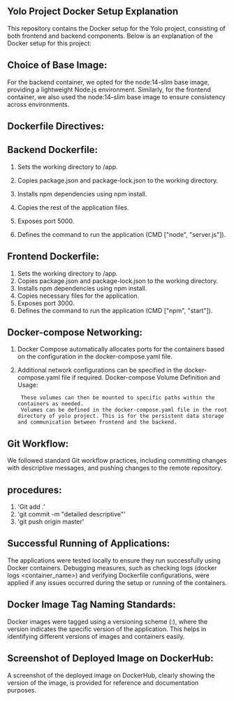 ## Yolo Project Docker Setup Explanation

This repository contains the Docker setup for the Yolo project, consisting of both frontend and backend components. Below is an explanation of the Docker setup for this project:

## Choice of Base Image:
For the backend container, we opted for the node:14-slim base image, providing a lightweight Node.js environment.
Similarly, for the frontend container, we also used the node:14-slim base image to ensure consistency across environments.
## Dockerfile Directives:
## Backend Dockerfile:

1. Sets the working directory to /app.

2. Copies package.json and package-lock.json to the working directory.

3. Installs npm dependencies using npm install.

4. Copies the rest of the application files.

5. Exposes port 5000.

6. Defines the command to run the application (CMD ["node", "server.js"]).

## Frontend Dockerfile:

1. Sets the working directory to /app.
2. Copies package.json and package-lock.json to the working directory.
3. Installs npm dependencies using npm install.
4. Copies necessary files for the application.
5. Exposes port 3000.
6. Defines the command to run the application (CMD ["npm", "start"]).

## Docker-compose Networking:

1. Docker Compose automatically allocates ports for the containers based on the configuration in the docker-compose.yaml file.

2. Additional network configurations can be specified in the docker-compose.yaml file if required.
   Docker-compose Volume Definition and Usage:

        These volumes can then be mounted to specific paths within the containers as needed.
        Volumes can be defined in the docker-compose.yaml file in the root directory of yolo project. This is for the persistent data storage and communication between frontend and the backend.


## Git Workflow:

We followed standard Git workflow practices, including committing changes with descriptive messages, and 
pushing changes to the remote repository.

## procedures:
1. 'Git add .'
2. 'git commit -m "detailed descriptive"'
3. 'git push origin master'

## Successful Running of Applications:

The applications were tested locally to ensure they run successfully using Docker containers.
Debugging measures, such as checking logs (docker logs <container_name>) and verifying Dockerfile configurations, were applied if any issues occurred during the setup or running of the containers.

## Docker Image Tag Naming Standards:
Docker images were tagged using a versioning scheme (<repository>:<version>), where the version indicates the specific version of the application.
This helps in identifying different versions of images and containers easily.

## Screenshot of Deployed Image on DockerHub:
A screenshot of the deployed image on DockerHub, clearly showing the version of the image, is provided for reference and documentation purposes.

##
